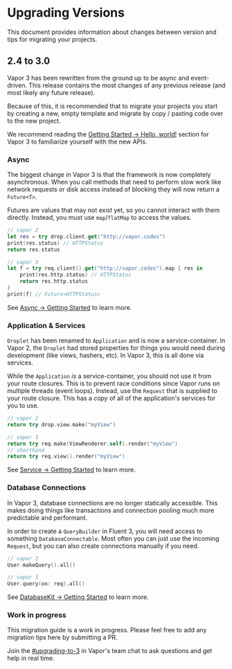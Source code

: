 # Upgrading Versions

This document provides information about changes between version and tips for migrating your projects. 

## 2.4 to 3.0

Vapor 3 has been rewritten from the ground up to be async and event-driven. This release contains the most changes of any previous release (and most likely any future release). 

Because of this, it is recommended that to migrate your projects you start by creating a new, empty template and migrate by copy / pasting code over to the new project.

We recommend reading the [Getting Started &rarr; Hello, world!](../getting-started/hello-world.md) section for Vapor 3 to familiarize yourself with the new APIs.

### Async

The biggest change in Vapor 3 is that the framework is now completely asynchronous. When you call methods that need to perform slow work like network requests or disk access instead of blocking they will now return a `Future<T>`. 

Futures are values that may not exist yet, so you cannot interact with them directly. Instead, you must use `map`/`flatMap` to access the values.

```swift
// vapor 2
let res = try drop.client.get("http://vapor.codes")
print(res.status) // HTTPStatus
return res.status

// vapor 3
let f = try req.client().get("http://vapor.codes").map { res in
	print(res.http.status) // HTTPStatus
	return res.http.status
}
print(f) // Future<HTTPStatus>
```

See [Async &rarr; Getting Started](../async/getting-started.md) to learn more.

### Application & Services

`Droplet` has been renamed to `Application` and is now a service-container. In Vapor 2, the `Droplet` had stored properties for things you would need during development (like views, hashers, etc). In Vapor 3, this is all done via services. 

While the `Application` _is_ a service-container, you should not use it from your route closures. This is to prevent race conditions since Vapor runs on multiple threads (event loops). Instead, use the `Request` that is supplied to your route closure. This has a _copy_ of all of the application's services for you to use.

```swift
// vapor 2
return try drop.view.make("myView")

// vapor 3
return try req.make(ViewRenderer.self).render("myView")
// shorthand
return try req.view().render("myView")
```

See [Service &rarr; Getting Started](../service/getting-started.md) to learn more.

### Database Connections

In Vapor 3, database connections are no longer statically accessible. This makes doing things like transactions and connection pooling much more predictable and performant. 

In order to create a `QueryBuilder` in Fluent 3, you will need access to something `DatabaseConnectable`. Most often you can just use the incoming `Request`, but you can also create connections manually if you need. 

```swift
// vapor 2
User.makeQuery().all()

// vapor 3
User.query(on: req).all()
```

See [DatabaseKit &rarr; Getting Started](../database-kit/getting-started.md) to learn more.

### Work in progress

This migration guide is a work in progress. Please feel free to add any migration tips here by submitting a PR.

Join the [#upgrading-to-3](https://discordapp.com/invite/BnXmVGA) in Vapor's team chat to ask questions and get help in real time.

